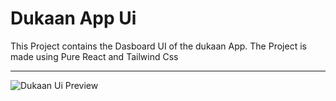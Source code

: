 # Dukaan App Ui

This Project contains the Dasboard UI of the dukaan App.
The Project is made using Pure React and Tailwind Css

-----------------------------------------------------------------------------------------------------------------------------------------------------------------------------------------------------------------------

![Dukaan Ui Preview](https://github.com/Ghazali32/Dukaan-FrontEnd/assets/94665236/04f817e4-9426-457a-9288-268de30fe9bf)



